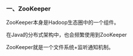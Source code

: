 ### 一、ZooKeeper

ZooKeeper本身是Hadoop生态圈中的一个组件。

在Java的分布式架构中，也会频繁使用到ZooKeeper



ZooKeeper就是一个文件系统+监听通知机制。






















